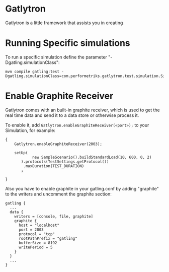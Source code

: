 
# Gatlytron

Gatlytron is a little framework that assists you in creating 

# Running Specific simulations
To run a specific simulation define the parameter "-Dgatling.simulationClass":

```
mvn compile gatling:test -Dgatling.simulationClass=com.performetriks.gatlytron.test.simulation.SimulationCheckDebug
```

# Enable Graphite Receiver
Gatlytron comes with an built-in graphite receiver, which is used to get the real time data and send it to a data store or otherwise process it.

To enable it, add `Gatlytron.enableGraphiteReceiver(<port>);` to your Simulation, for example:

```
{ 	
	Gatlytron.enableGraphiteReceiver(2003);

	setUp(
			new SampleScenario().buildStandardLoad(10, 600, 0, 2)
	   ).protocols(TestSettings.getProtocol())
		.maxDuration(TEST_DURATION)
	   ;
    	
}

```

Also you have to enable graphite in your gatling.conf by adding "graphite" to the writers and uncomment the graphite section:

```
gatling {
  ...
  data {
    writers = [console, file, graphite]     
    graphite {
      host = "localhost"                    
      port = 2003                           
      protocol = "tcp"                      
      rootPathPrefix = "gatling"           
      bufferSize = 8192                     
      writePeriod = 5                       
    }
  }
  ...
}
```